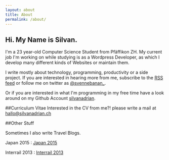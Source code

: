 ```yaml
---
layout: about
title: About
permalink: /about/
---
```



<h2 class="abouttitle">Hi. My Name is Silvan.</h2>
I'm a 23 year-old Computer Science Student from Pfäffikon ZH. My current job I'm working on while studying is as a Wordpress Developer, as which I develop many different kinds of Websites or maintain them.

I write mostly about technology, programming, productivity or a side project.
If you are interested in hearing more from me, subscribe to the <a target="_blank" href="http://silvanadrian.ch/feed.xml">RSS feed</a> or follow me on twitter as <a target="_blank" href="https://twitter.com/svennebanan_">@svennebanan_</a>.

Or if you are interested in what I'm programming in my free time have a look around on my Github Account <a target="_blank" href="https://github.com/silvanadrian">silvanadrian</a>.

##Curriculum Vitae
Interested in the CV from me?! please write a mail at <a href="mailto:hallo@silvanadrian.ch">hallo@silvanadrian.ch</a>

##Other Stuff

Sometimes I also write Travel Blogs.

Japan 2015 : <a rel="nofollow" href="http://silvanadrian.ch/japan2015">Japan 2015</a>

Interrail 2013 : <a rel="nofollow" href="http://silvanadrian.ch/interrail2013">Interrail 2013</a>

